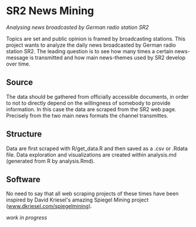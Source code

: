 # SR2 News Mining
_Analysing news broadcasted by German radio station SR2_

Topics are set and public opinion is framed by broadcasting stations. This project wants to analyze the daily news broadcasted by German radio station SR2. The leading question is to see how many times a certain news-message is transmitted and how main news-themes used by SR2 develop over time.

## Source
The data should be gathered from officially accessible documents, in order to not to directly depend on the willingness of somebody to provide information. In this case the data are scraped from the SR2 web page. Precisely from the two main news formats the channel transmittes.

## Structure
Data are first scraped with R/get_data.R and then saved as a .csv or .Rdata file. Data exploration and visualizations are created within analysis.md (generated from R by analysis.Rmd).

## Software



No need to say that all web scraping projects of these times have been inspired by David Kriesel's amazing Spiegel Mining project (www.dkriesel.com/spiegelmining).

_work in progress_
